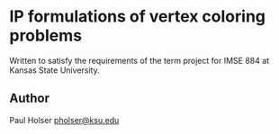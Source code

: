 # IP formulations of vertex coloring problems

Written to satisfy the requirements of the term project for IMSE 884 at
Kansas State University.


## Author

Paul Holser <pholser@ksu.edu>
